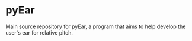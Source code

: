 # pyEar
Main source repository for pyEar, a program that aims to help develop the user's ear for relative pitch.
